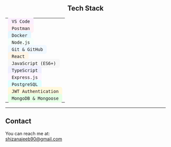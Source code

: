 <h2 align="center">Tech Stack</h2>

<div align="center">

<table>
  <tr>
    <td><code style="background-color:#fbefff; padding: 6px 12px; border-radius: 6px;">VS Code</code></td>
  </tr>
  <tr>
    <td><code style="background-color:#fff0f5; padding: 6px 12px; border-radius: 6px;">Postman</code></td>
  </tr>
  <tr>
    <td><code style="background-color:#e6f7ff; padding: 6px 12px; border-radius: 6px;">Docker</code></td>
  </tr>
  <tr>
    <td><code style="background-color:#f5fffa; padding: 6px 12px; border-radius: 6px;">Node.js</code></td>
  </tr>
  <tr>
    <td><code style="background-color:#f0f8ff; padding: 6px 12px; border-radius: 6px;">Git & GitHub</code></td>
  </tr>
  <tr>
    <td><code style="background-color:#fff5e6; padding: 6px 12px; border-radius: 6px;">React</code></td>
  </tr>
  <tr>
    <td><code style="background-color:#f7f7f7; padding: 6px 12px; border-radius: 6px;">JavaScript (ES6+)</code></td>
  </tr>
  <tr>
    <td><code style="background-color:#f0f0ff; padding: 6px 12px; border-radius: 6px;">TypeScript</code></td>
  </tr>
  <tr>
    <td><code style="background-color:#fdf5ff; padding: 6px 12px; border-radius: 6px;">Express.js</code></td>
  </tr>
  <tr>
    <td><code style="background-color:#e0ffff; padding: 6px 12px; border-radius: 6px;">PostgreSQL</code></td>
  </tr>
  <tr>
    <td><code style="background-color:#fff8dc; padding: 6px 12px; border-radius: 6px;">JWT Authentication</code></td>
  </tr>
  <tr>
    <td><code style="background-color:#e5ffe5; padding: 6px 12px; border-radius: 6px;">MongoDB & Mongoose</code></td>
  </tr>
</table>

</div>

---

## Contact  
You can reach me at:  
shizanajeeb90@gmail.com
